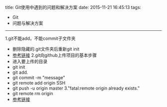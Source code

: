title: Git使用中遇到的问题和解决方案
date: 2015-11-21 16:45:13
tags: 
- Git 
- 问题与解决方案
---
1.git不能add，不能commit子文件夹
 - 删除隐藏的.git文件夹后重新git init
 - [参考链接](http://www.v2ex.com/t/69360)
2.git向github上传项目的基本步骤
 - 进入要上传的目录
 - git init
 - git add.
 - git commit -m "message"
 - git remote add origin SSH
 - git push -u origin master
3."fatal:remote origin already exists."
 - git remote rm origin
 - [参考链接](http://blog.csdn.net/chaihuasong/article/details/37911723)

